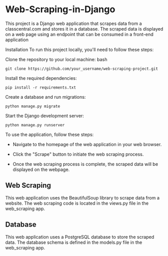 # Web-Scraping-in-Django
This project is a Django web application that scrapes data from a classcentral.com and stores it in a database. The scraped data is displayed on a web page using an endpoint that can be consumed in a front-end application

Installation
To run this project locally, you'll need to follow these steps:

Clone the repository to your local machine:
bash
```
git clone https://github.com/your_username/web-scraping-project.git
```
Install the required dependencies:
```
pip install -r requirements.txt
```
Create a database and run migrations:
```
python manage.py migrate
```
Start the Django development server:
```
python manage.py runserver
```
To use the application, follow these steps:

- Navigate to the homepage of the web application in your web browser.

- Click the "Scrape" button to initiate the web scraping process.

- Once the web scraping process is complete, the scraped data will be displayed on the webpage.

## Web Scraping
This web application uses the BeautifulSoup library to scrape data from a website. The web scraping code is located in the views.py file in the web_scraping app.

## Database
This web application uses a PostgreSQL database to store the scraped data. The database schema is defined in the models.py file in the web_scraping app.
